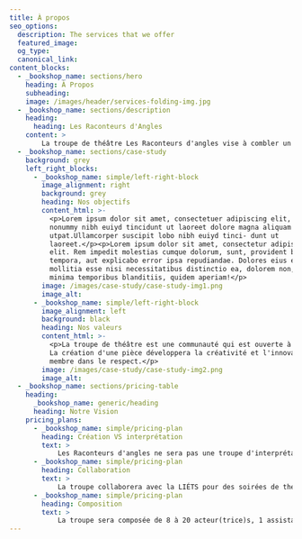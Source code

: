 ```yaml
---
title: À propos
seo_options:
  description: The services that we offer
  featured_image:
  og_type: 
  canonical_link:
content_blocks:
  - _bookshop_name: sections/hero
    heading: À Propos
    subheading: 
    image: /images/header/services-folding-img.jpg
  - _bookshop_name: sections/description
    heading:
      heading: Les Raconteurs d'Angles
    content: >
        La troupe de théâtre Les Raconteurs d'angles vise à combler un manque dans les activités culturelles de l’ÉTS par l’implémentation d’une troupe de création théâtrale et par la mise en place d’activités promouvant les arts de la scène sous toutes ses formes. On parle donc ici d’aider à développer la créativité, les habiletés de communication et de gestion de projet de la communauté de l'ÉTS tout en mettant en valeur ce que les différents génies peuvent offrir dans une production théâtrale.
  - _bookshop_name: sections/case-study
    background: grey
    left_right_blocks:
      - _bookshop_name: simple/left-right-block
        image_alignment: right
        background: grey
        heading: Nos objectifs
        content_html: >-
          <p>Lorem ipsum dolor sit amet, consectetuer adipiscing elit, sed diam
          nonummy nibh euiyd tincidunt ut laoreet dolore magna aliquam nibh
          utpat.Ullamcorper suscipit lobo nibh euiyd tinci- dunt ut
          laoreet.</p><p>Lorem ipsum dolor sit amet, consectetur adipisicing
          elit. Rem impedit molestias cumque dolorum, sunt, provident blanditiis
          tempora, aut explicabo error ipsa repudiandae. Dolores eius eaque eum
          mollitia esse nisi necessitatibus distinctio ea, dolorem non, optio
          minima temporibus blanditiis, quidem aperiam!</p>
        image: /images/case-study/case-study-img1.png
        image_alt:
      - _bookshop_name: simple/left-right-block
        image_alignment: left
        background: black
        heading: Nos valeurs
        content_html: >-
          <p>La troupe de théâtre est une communauté qui est ouverte à tout le monde. 
          La création d'une pièce développera la créativité et l'innovation de chaque 
          membre dans le respect.</p>
        image: /images/case-study/case-study-img2.png
        image_alt:
  - _bookshop_name: sections/pricing-table
    heading:
      _bookshop_name: generic/heading
      heading: Notre Vision
    pricing_plans:
      - _bookshop_name: simple/pricing-plan
        heading: Création VS interprétation
        text: >
            Les Raconteurs d'angles ne sera pas une troupe d'interprétation qui se base sur un texte déjà écrit. Les membres le créeront entièrement au cours de l'année. Ainsi, leurs voix pourront être entendues sur divers sujets et sous la forme souhaitée.
      - _bookshop_name: simple/pricing-plan
        heading: Collaboration
        text: >
            La troupe collaborera avec la LIÉTS pour des soirées de théâtre improvisé, Radio Sans Génie pour leur expérience en technique de scène, l’Exutoire pour l'écriture et la captation des quatre spectacles ainsi que MusiqueÉTS pour la bande son.
      - _bookshop_name: simple/pricing-plan
        heading: Composition
        text: >
            La troupe sera composée de 8 à 20 acteur(trice)s, 1 assistant(e) à la metteure en scène professionnelle et d'autres personnes s'ajouteront pour la conception des décors, costumes, accessoires ainsi qu’à la régie pour l’éclairage et le son.
---
```


